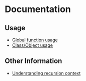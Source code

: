 # Documentation

## Usage
* [Global function usage](global-function-usage.md)
* [Class/Object usage](class-object-usage.md)

## Other Information
* [Understanding recursion context](understanding-recursion-context.md)

